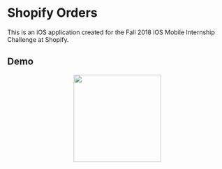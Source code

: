 # Shopify Orders
This is an iOS application created for the Fall 2018 iOS Mobile Internship Challenge at Shopify.

## Demo
<p align="center"><img src="https://i.imgur.com/6piVQM3.gif" width="200"></p>
